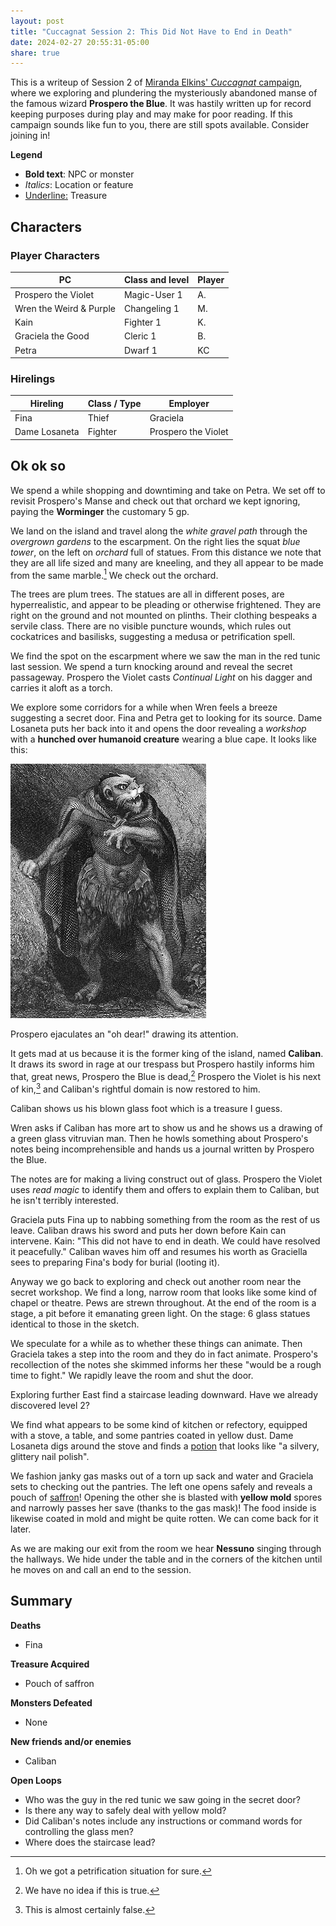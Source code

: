 ```yaml
---
layout: post
title: "Cuccagnat Session 2: This Did Not Have to End in Death"
date: 2024-02-27 20:55:31-05:00
share: true
---
```


This is a writeup of Session 2 of [Miranda Elkins' *Cuccagnat* campaign](https://startplaying.games/adventure/clsl2qs3l00hj0bkzhmaha98u), where we exploring and plundering the mysteriously abandoned manse of the famous wizard **Prospero the Blue**. It was hastily written up for record keeping purposes during play and may make for poor reading. If this campaign sounds like fun to you, there are still spots available. Consider joining in!

**Legend**
- **Bold text**: NPC or monster
- *Italics*: Location or feature
- <u>Underline:</u> Treasure

## Characters
### Player Characters

|PC|Class and level|Player|
|---|---|---|
|Prospero the Violet|Magic-User 1|A.|
|Wren the Weird & Purple|Changeling 1|M.|
|Kain|Fighter 1|K.|
|Graciela the Good|Cleric 1|B.|
|Petra|Dwarf 1|KC|

### Hirelings

| Hireling | Class / Type | Employer |
| ---- | ---- | ---- |
| Fina | Thief | Graciela |
| Dame Losaneta | Fighter | Prospero the Violet |

## Ok ok so
We spend a while shopping and downtiming and take on Petra. We set off to revisit Prospero's Manse and check out that orchard we kept ignoring, paying the **Worminger** the customary 5 gp.

We land on the island and travel along the *white gravel path* through the *overgrown gardens* to the escarpment. On the right lies the squat *blue tower*, on the left on *orchard* full of statues. From this distance we note that they are all life sized and many are kneeling, and they all appear to be made from the same marble.[^1] We check out the orchard.

The trees are plum trees. The statues are all in different poses, are hyperrealistic, and appear to be pleading or otherwise frightened. They are right on the ground and not mounted on plinths. Their clothing bespeaks a servile class. There are no visible puncture wounds, which rules out cockatrices and basilisks, suggesting a medusa or petrification spell.

We find the spot on the escarpment where we saw the man in the red tunic last session. We spend a turn knocking around and reveal the secret passageway. Prospero the Violet casts *Continual Light* on his dagger and carries it aloft as a torch.

We explore some corridors for a while when Wren feels a breeze suggesting a secret door. Fina and Petra get to looking for its source. Dame Losaneta puts her back into it and opens the door revealing a *workshop* with a **hunched over humanoid creature** wearing a blue cape. It looks like this:

![ohdear.png](/img/ohdear.png)

Prospero ejaculates an "oh dear!" drawing its attention.

It gets mad at us because it is the former king of the island, named **Caliban**. It draws its sword in rage at our trespass but Prospero hastily informs him that, great news, Prospero the Blue is dead,[^2] Prospero the Violet is his next of kin,[^3] and Caliban's rightful domain is now restored to him.

Caliban shows us his blown glass foot which is a treasure I guess.

Wren asks if Caliban has more art to show us and he shows us a drawing of a green glass vitruvian man. Then he howls something about Prospero's notes being incomprehensible and hands us a journal written by Prospero the Blue.

The notes are for making a living construct out of glass. Prospero the Violet uses *read magic* to identify them and offers to explain them to Caliban, but he isn't terribly interested.

Graciela puts Fina up to nabbing something from the room as the rest of us leave. Caliban draws his sword and puts her down before Kain can intervene. Kain: "This did not have to end in death. We could have resolved it peacefully." Caliban waves him off and resumes his worth as Graciella sees to preparing Fina's body for burial (looting it).

Anyway we go back to exploring and check out another room near the secret workshop. We find a long, narrow room that looks like some kind of chapel or theatre. Pews are strewn throughout. At the end of the room is a stage, a pit before it emanating green light. On the stage: 6 glass statues identical to those in the sketch.

We speculate for a while as to whether these things can animate. Then Graciela takes a step into the room and they do in fact animate. Prospero's recollection of the notes she skimmed informs her these "would be a rough time to fight." We rapidly leave the room and shut the door.

Exploring further East find a staircase leading downward. Have we already discovered level 2?

We find what appears to be some kind of kitchen or refectory, equipped with a stove, a table, and some pantries coated in yellow dust. Dame Losaneta digs around the stove and finds a <u>potion</u> that looks like "a silvery, glittery nail polish".

We fashion janky gas masks out of a torn up sack and water and Graciela sets to checking out the pantries. The left one opens safely and reveals a pouch of <u>saffron</u>! Opening the other she is blasted with **yellow mold** spores and narrowly passes her save (thanks to the gas mask)! The food inside is likewise coated in mold and might be quite rotten. We can come back for it later.

As we are making our exit from the room we hear **Nessuno** singing through the hallways. We hide under the table and in the corners of the kitchen until he moves on and call an end to the session.

## Summary
**Deaths**
- Fina

**Treasure Acquired**
- Pouch of saffron

**Monsters Defeated**
- None

**New friends and/or enemies**
- Caliban

**Open Loops**
- Who was the guy in the red tunic we saw going in the secret door?
- Is there any way to safely deal with yellow mold?
- Did Caliban's notes include any instructions or command words for controlling the glass men?
- Where does the staircase lead?

[^1]: Oh we got a petrification situation for sure.
[^2]: We have no idea if this is true.
[^3]: This is almost certainly false.
